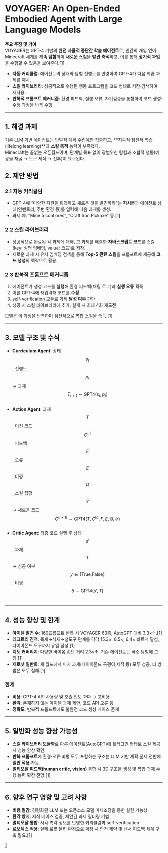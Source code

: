 # VOYAGER: An Open-Ended Embodied Agent with Large Language Models

**주요 주장 및 기여**  
VOYAGER는 GPT-4 기반의 **완전 자율적 종단간 학습 에이전트**로, 인간의 개입 없이 Minecraft 세계를 **계속 탐험**하며 **새로운 스킬**을 **발견·축적**하고, 이를 통해 **장기적 과업**을 수행할 수 있음을 보여준다.[1]
- **자동 커리큘럼**: 에이전트의 상태와 탐험 진행도를 반영하여 GPT-4가 다음 학습 과제를 제시.  
- **스킬 라이브러리**: 성공적으로 수행된 행동 프로그램을 코드 형태로 저장·검색하여 재사용.  
- **반복적 프롬프트 메커니즘**: 환경 피드백, 실행 오류, 자기검증을 통합하여 코드 생성·수정 과정을 반복 수행.

***

## 1. 해결 과제  
기존 LLM 기반 에이전트는 단발적 계획 수립에만 집중하고, **지속적·점진적 학습(lifelong learning)**과 **스킬 축적** 능력이 부족했다.  
Minecraft는 끝없는 오픈월드이며, 단계별 목표 없이 광범위한 탐험과 조합적 행동(예: 광물 채굴 → 도구 제작 → 전투)이 요구된다.

## 2. 제안 방법  
### 2.1 자동 커리큘럼  
- GPT-4에 “다양한 자원을 획득하고 새로운 것을 발견하라”는 **지시문**과 에이전트 상태(인벤토리, 주변 환경 등)를 입력해 다음 과제를 생성.  
- 과제 예: “Mine 5 coal ores”, “Craft Iron Pickaxe” 등.[1]

### 2.2 스킬 라이브러리  
- 성공적으로 완료된 각 과제에 대해, 그 과제를 해결한 **자바스크립트 코드**를 스킬(key: 설명 임베딩, value: 코드)로 저장.  
- 새로운 과제 시 유사 임베딩 검색을 통해 **Top-5 관련 스킬**을 프롬프트에 제공해 **코드 생성**의 맥락으로 활용.

### 2.3 반복적 프롬프트 메커니즘  
1) 에이전트가 생성 코드를 **실행**해 환경 피드백(채팅 로그)과 **실행 오류** 획득  
2) 이를 GPT-4에 재입력해 코드를 **수정**  
3) self-verification 모듈로 과제 **달성 여부** 판단  
4) 성공 시 스킬 라이브러리에 추가, 실패 시 최대 4회 재도전  
   
모델은 이 과정을 반복하며 점진적으로 복합 스킬을 습득.[1]

***

## 3. 모델 구조 및 수식  
- **Curriculum Agent**: 상태 $$s_t$$, 진행도 $$p_t$$ → 과제 $$T_{t+1}\sim\mathrm{GPT4}(s_t,p_t)$$.  
- **Action Agent**: 과제 $$T$$, 이전 코드 $$C^{(i)}$$, 피드백 $$F$$, 오류 $$E$$, 비평 $$Q$$, 스킬 집합 $$\mathcal{S}$$ → 새로운 코드 $$C^{(i+1)}\sim\mathrm{GPT4}(T,C^{(i)},F,E,Q,\mathcal{S})$$.  
- **Critic Agent**: 최종 코드 실행 후 상태 $$s'$$, 과제 $$T$$ → 성공 여부 $$y\in\{\text{True,False}\}$$, 비평 $$\delta\sim\mathrm{GPT4}(s',T)$$.

***

## 4. 성능 향상 및 한계  
- **아이템 발견 수**: 160프롬프트 반복 시 VOYAGER 63종, AutoGPT 대비 3.3×↑.[1]
- **테크트리 진척**: 목재→석재→철도구 단계를 각각 15.3×, 8.5×, 6.4× 빠르게 달성; 다이아몬드 도구까지 유일 달성.[1]
- **지도 커버리지**: 다양한 바이옴 횡단 거리 2.3×↑, 기존 에이전트는 국소 탐험에 그침.[1]
- **제로샷 일반화**: 새 월드에서 미지 과제(다이아몬드 곡괭이 제작 등) 모두 성공, 타 방법은 모두 실패.[1]

### 한계  
- **비용**: GPT-4 API 사용량 및 호출 빈도 과다 → 고비용  
- **환각**: 존재하지 않는 아이템 과제 제안, 코드 API 오류 등  
- **정확도**: 반복적 프롬프트에도 불완전 코드 생성 케이스 존재

***

## 5. 일반화 성능 향상 가능성  
- **스킬 라이브러리 모듈화**로 다른 에이전트(AutoGPT)에 플러그인 형태로 스킬 제공 시 성능 향상 확인.  
- **반복 프롬프트**에 환경·오류·비평 모두 포함하는 구조는 LLM 기반 계획 문제 전반에 **일반 적용** 가능.  
- **멀티모달 피드백(human critic, vision)** 통합 시 3D 구조물 생성 및 복합 과제 수행 능력 확장 전망.[1]

***

## 6. 향후 연구 영향 및 고려 사항  
- **비용 절감**: 경량화된 LLM 또는 오픈소스 모델 미세조정을 통한 실현 가능성  
- **환각 방지**: 지식 베이스 검증, 제안된 과제 필터링 기법  
- **멀티모달 통합**: 시각·촉각 정보를 반영한 커리큘럼과 self-verification  
- **로보틱스 적용**: 실제 로봇 물리 환경으로 확장 시 안전 제약 및 센서 피드백 체계 구축 필요.[1]

[1](https://ppl-ai-file-upload.s3.amazonaws.com/web/direct-files/attachments/22370781/447b5558-ef00-48a4-911c-6f4ecfea246f/2305.16291v2.pdf)
